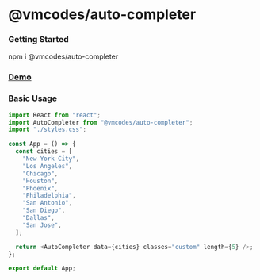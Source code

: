 # @vmcodes/auto-completer

### Getting Started

npm i @vmcodes/auto-completer

### [Demo](https://vmcodes-auto-completer.netlify.app/)

### Basic Usage

```javascript
import React from "react";
import AutoCompleter from "@vmcodes/auto-completer";
import "./styles.css";

const App = () => {
  const cities = [
    "New York City",
    "Los Angeles",
    "Chicago",
    "Houston",
    "Phoenix",
    "Philadelphia",
    "San Antonio",
    "San Diego",
    "Dallas",
    "San Jose",
  ];

  return <AutoCompleter data={cities} classes="custom" length={5} />;
};

export default App;
```
